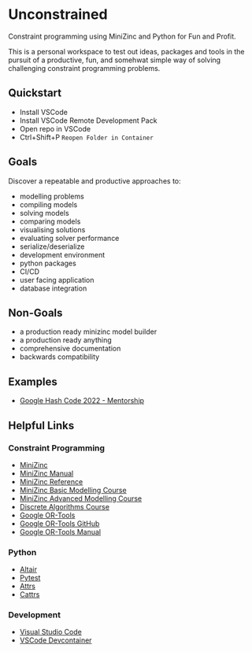 # Unconstrained

Constraint programming using MiniZinc and Python for Fun and Profit.

This is a personal workspace to test out ideas, packages and tools in the pursuit of a productive, fun, and somehwat simple way of solving challenging constraint programming problems.


## Quickstart
- Install VSCode
- Install VSCode Remote Development Pack
- Open repo in VSCode
- Ctrl+Shift+P `Reopen Folder in Container`


## Goals
Discover a repeatable and productive approaches to:
- modelling problems
- compiling models
- solving models
- comparing models
- visualising solutions
- evaluating solver performance
- serialize/deserialize
- development environment
- python packages
- CI/CD
- user facing application
- database integration


## Non-Goals
- a production ready minizinc model builder
- a production ready anything
- comprehensive documentation
- backwards compatibility


## Examples
- [Google Hash Code 2022 - Mentorship](./unconstrained/examples/google_hashcode_2022_mentorship/README.md)


## Helpful Links


### Constraint Programming
- [MiniZinc](https://www.minizinc.org/)
- [MiniZinc Manual](https://www.minizinc.org/doc-latest/en/part_3_user_manual.html)
- [MiniZinc Reference](https://www.minizinc.org/doc-latest/en/part_4_reference.html)
- [MiniZinc Basic Modelling Course](https://www.coursera.org/learn/basic-modeling)
- [MiniZinc Advanced Modelling Course](https://www.coursera.org/learn/basic-modeling)
- [Discrete Algorithms Course](https://www.coursera.org/learn/solving-algorithms-discrete-optimization)
- [Google OR-Tools](https://developers.google.com/optimization)
- [Google OR-Tools GitHub](https://github.com/google/or-tools)
- [Google OR-Tools Manual](https://acrogenesis.com/or-tools/documentation/user_manual/)

### Python
- [Altair](https://altair-viz.github.io/)
- [Pytest](https://docs.pytest.org/en/latest/)
- [Attrs](https://www.attrs.org/en/stable/)
- [Cattrs](https://cattrs.readthedocs.io/en/latest/)


### Development
- [Visual Studio Code](https://code.visualstudio.com/)
- [VSCode Devcontainer](https://code.visualstudio.com/docs/remote/containers)